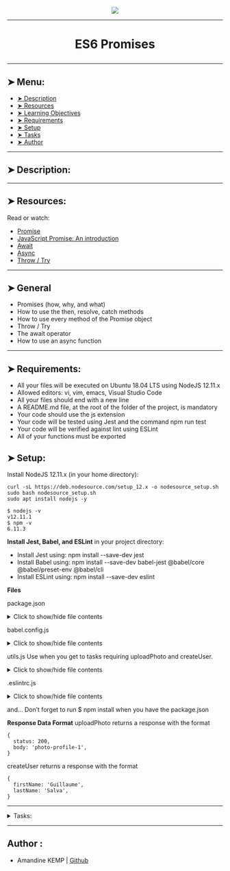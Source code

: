 <p align="center">
    <img [ES6 Promises] src="https://www.google.com/imgres?imgurl=https%3A%2F%2Fmedia.licdn.com%2Fdms%2Fimage%2FC5612AQEvipgQIJv-XA%2Farticle-cover_image-shrink_600_2000%2F0%2F1567642601553%3Fe%3D2147483647%26v%3Dbeta%26t%3DlbOkvcdztRL07I2J5FIovvzLvsmp8nhEKWOQYWBnFME&tbnid=liYgmyBqgyUU8M&vet=12ahUKEwiwnr3p_I-GAxU8TKQEHXEaBEoQMygCegQIARBR..i&imgrefurl=https%3A%2F%2Fwww.linkedin.com%2Fpulse%2Fcoding-writers-guide-introduction-es6-promises-andrew-ly&docid=ZSGIldlZPQEI7M&w=945&h=532&itg=1&q=es6%20promises&ved=2ahUKEwiwnr3p_I-GAxU8TKQEHXEaBEoQMygCegQIARBR">
</p>

----------

# <p align="center">ES6 Promises</p>

----------

## ➤ Menu:

* [➤ Description](#-description)
* [➤ Resources](#-resources)
* [➤ Learning Objectives](#-learning-objectives)
* [➤ Requirements](#-requirements)
* [➤ Setup](#-setup)
* [➤ Tasks](#author-)
* [➤ Author](#author-)

----------

## ➤ Description:



----------

## ➤ Resources:

Read or watch:

* [Promise](https://intranet.hbtn.io/rltoken/aNukpnQLStWa6kqBScmZuA)
* [JavaScript Promise: An introduction](https://intranet.hbtn.io/rltoken/oE70cO9HPu1lOGuPFzYXXw)
* [Await](https://intranet.hbtn.io/rltoken/7IuGsWrFjpvdJkNJ2nVhNg)
* [Async](https://intranet.hbtn.io/rltoken/dA3jsQCVsvT1tslyo_8HJQ)
* [Throw / Try](https://intranet.hbtn.io/rltoken/J7MhpGC9WLbQXe4Jc5hb8Q)

----------

## ➤ General

* Promises (how, why, and what)
* How to use the then, resolve, catch methods
* How to use every method of the Promise object
* Throw / Try
* The await operator
* How to use an async function

----------

## ➤ Requirements:

* All your files will be executed on Ubuntu 18.04 LTS using NodeJS 12.11.x
* Allowed editors: vi, vim, emacs, Visual Studio Code
* All your files should end with a new line
* A README.md file, at the root of the folder of the project, is mandatory
* Your code should use the js extension
* Your code will be tested using Jest and the command npm run test
* Your code will be verified against lint using ESLint
* All of your functions must be exported

## ➤ Setup:

Install NodeJS 12.11.x
(in your home directory):

```
curl -sL https://deb.nodesource.com/setup_12.x -o nodesource_setup.sh
sudo bash nodesource_setup.sh
sudo apt install nodejs -y
```

```
$ nodejs -v
v12.11.1
$ npm -v
6.11.3
```

**Install Jest, Babel, and ESLint**
in your project directory:

* Install Jest using: npm install --save-dev jest
* Install Babel using: npm install --save-dev babel-jest @babel/core @babel/preset-env @babel/cli
* Install ESLint using: npm install --save-dev eslint

**Files**

package.json

<details>
<summary>Click to show/hide file contents</summary>

{
  "scripts": {
    "lint": "./node_modules/.bin/eslint",
    "check-lint": "lint [0-9]*.js",
    "dev": "npx babel-node",
    "test": "jest",
    "full-test": "./node_modules/.bin/eslint [0-9]*.js && jest"
  },
  "devDependencies": {
    "@babel/core": "^7.6.0",
    "@babel/node": "^7.8.0",
    "@babel/preset-env": "^7.6.0",
    "eslint": "^6.4.0",
    "eslint-config-airbnb-base": "^14.0.0",
    "eslint-plugin-import": "^2.18.2",
    "eslint-plugin-jest": "^22.17.0",
    "jest": "^24.9.0"
  }
}

</details>

babel.config.js
<details>
<summary>Click to show/hide file contents</summary>


module.exports = {
  presets: [
    [
      '@babel/preset-env',
      {
        targets: {
          node: 'current',
        },
      },
    ],
  ],
};


</details>

utils.js
Use when you get to tasks requiring uploadPhoto and createUser.

<details>
<summary>Click to show/hide file contents
</summary>

export function uploadPhoto() {
  return Promise.resolve({
    status: 200,
    body: 'photo-profile-1',
  });
}


export function createUser() {
  return Promise.resolve({
    firstName: 'Guillaume',
    lastName: 'Salva',
  });
}
</details>

.eslintrc.js

<details>
<summary>Click to show/hide file contents</summary>

module.exports = {
  env: {
    browser: false,
    es6: true,
    jest: true,
  },
  extends: [
    'airbnb-base',
    'plugin:jest/all',
  ],
  globals: {
    Atomics: 'readonly',
    SharedArrayBuffer: 'readonly',
  },
  parserOptions: {
    ecmaVersion: 2018,
    sourceType: 'module',
  },
  plugins: ['jest'],
  rules: {
    'no-console': 'off',
    'no-shadow': 'off',
    'no-restricted-syntax': [
      'error',
      'LabeledStatement',
      'WithStatement',
    ],
  },
  overrides:[
    {
      files: ['*.js'],
      excludedFiles: 'babel.config.js',
    }
  ]
};

</details>

and…
Don’t forget to run $ npm install when you have the package.json

**Response Data Format**
uploadPhoto returns a response with the format

```
{
  status: 200,
  body: 'photo-profile-1',
}
```

createUser returns a response with the format

```
{
  firstName: 'Guillaume',
  lastName: 'Salva',
}
```

----------

<details>
<summary>Tasks:</summary>

### 0. Keep every promise you make and only make promises you can keep

Return a Promise using this prototype function getResponseFromAPI()

```
bob@dylan:~$ cat 0-main.js
import getResponseFromAPI from "./0-promise.js";

const response = getResponseFromAPI();
console.log(response instanceof Promise);

bob@dylan:~$ 
bob@dylan:~$ npm run dev 0-main.js 
true
bob@dylan:~$
```

Repo:

* GitHub repository: holbertonschool-web_back_end
* Directory: ES6_promise
* File: 0-promise.js
  
### 1. Don't make a promise...if you know you can't keep it

Using the prototype below, return a promise. The parameter is a boolean.

```
getFullResponseFromAPI(success)
```

When the argument is:

* true
 * resolve the promise by passing an object with 2 attributes:
  * status: 200
  * body: 'Success'

* false
 * reject the promise with an error object with the message The fake API is not working currently

Try testing it out for yourself

```
bob@dylan:~$ cat 1-main.js
import getFullResponseFromAPI from './1-promise';

console.log(getFullResponseFromAPI(true));
console.log(getFullResponseFromAPI(false));

bob@dylan:~$ 
bob@dylan:~$ npm run dev 1-main.js 
Promise { { status: 200, body: 'Success' } }
Promise {
  <rejected> Error: The fake API is not working currently
    ...
    ...
bob@dylan:~$
```

Repo:

* GitHub repository: holbertonschool-web_back_end
* Directory: ES6_promise
* File: 1-promise.js
  
### 2. Catch me if you can!

Using the function prototype below

```function handleResponseFromAPI(promise)```

Append three handlers to the function:

* When the Promise resolves, return an object with the following attributes
 * status: 200
 * body: success
* When the Promise rejects, return an empty Error object
* For every resolution, log Got a response from the API to the console

```
bob@dylan:~$ cat 2-main.js
import handleResponseFromAPI from "./2-then";

const promise = Promise.resolve();
handleResponseFromAPI(promise);

bob@dylan:~$ 
bob@dylan:~$ npm run dev 2-main.js 
Got a response from the API
bob@dylan:~$
```

Repo:

* GitHub repository: holbertonschool-web_back_end
* Directory: ES6_promise
* File: 2-then.js
  
### 3. Handle multiple successful promises

In this file, import uploadPhoto and createUser from utils.js

Knowing that the functions in utils.js return promises, use the prototype below to collectively resolve all promises and log body firstName lastName to the console.

```function handleProfileSignup()```

In the event of an error, log Signup system offline to the console

```
bob@dylan:~$ cat 3-main.js
import handleProfileSignup from "./3-all";

handleProfileSignup();

bob@dylan:~$ 
bob@dylan:~$ npm run dev 3-main.js 
photo-profile-1 Guillaume Salva
bob@dylan:~$
```

Repo:

* GitHub repository: holbertonschool-web_back_end
* Directory: ES6_promise
* File: 3-all.js
  
### 4. Simple promise

Using the following prototype

```
function signUpUser(firstName, lastName) {
}
```

That returns a resolved promise with this object:

```
{
  firstName: value,
  lastName: value,
}
```

```
bob@dylan:~$ cat 4-main.js
import signUpUser from "./4-user-promise";

console.log(signUpUser("Bob", "Dylan"));

bob@dylan:~$ 
bob@dylan:~$ npm run dev 4-main.js 
Promise { { firstName: 'Bob', lastName: 'Dylan' } }
bob@dylan:~$
```

Repo:

* GitHub repository: holbertonschool-web_back_end
* Directory: ES6_promise
* File: 4-user-promise.js
  
### 5. Reject the promises

Write and export a function named uploadPhoto. It should accept one argument fileName (string).

The function should return a Promise rejecting with an Error and the string $fileName cannot be processed

```
export default function uploadPhoto(filename) {

}
```

```
bob@dylan:~$ cat 5-main.js
import uploadPhoto from './5-photo-reject';

console.log(uploadPhoto('guillaume.jpg'));

bob@dylan:~$ 
bob@dylan:~$ npm run dev 5-main.js 
Promise {
  <rejected> Error: guillaume.jpg cannot be processed
  ..
    ..
bob@dylan:~$
```

Repo:

* GitHub repository: holbertonschool-web_back_end
* Directory: ES6_promise
* File: 5-photo-reject.js
  
### 6. Handle multiple promises

Import signUpUser from 4-user-promise.js and uploadPhoto from 5-photo-reject.js.

Write and export a function named handleProfileSignup. It should accept three arguments firstName (string), lastName (string), and fileName (string). The function should call the two other functions. When the promises are all settled it should return an array with the following structure:

```
[
    {
      status: status_of_the_promise,
      value: value or error returned by the Promise
    },
    ...
  ]
```

```
bob@dylan:~$ cat 6-main.js
import handleProfileSignup from './6-final-user';

console.log(handleProfileSignup("Bob", "Dylan", "bob_dylan.jpg"));

bob@dylan:~$ 
bob@dylan:~$ npm run dev 6-main.js 
Promise { <pending> }
bob@dylan:~$
```

Repo:

* GitHub repository: holbertonschool-web_back_end
* Directory: ES6_promise
* File: 6-final-user.js
  
### 7. Load balancer

Write and export a function named loadBalancer. It should accept two arguments chinaDownload (Promise) and USDownload (Promise).

The function should return the value returned by the promise that resolved the first.

```
export default function loadBalancer(chinaDownload, USDownload) {

}
```

```
bob@dylan:~$ cat 7-main.js
import loadBalancer from "./7-load_balancer";

const ukSuccess = 'Downloading from UK is faster';
const frSuccess = 'Downloading from FR is faster';

const promiseUK = new Promise(function(resolve, reject) {
    setTimeout(resolve, 100, ukSuccess);
});

const promiseUKSlow = new Promise(function(resolve, reject) {
    setTimeout(resolve, 400, ukSuccess);
});

const promiseFR = new Promise(function(resolve, reject) {
    setTimeout(resolve, 200, frSuccess);
});

const test = async () => {
    console.log(await loadBalancer(promiseUK, promiseFR));
    console.log(await loadBalancer(promiseUKSlow, promiseFR));
}

test();

bob@dylan:~$ 
bob@dylan:~$ npm run dev 7-main.js 
Downloading from UK is faster
Downloading from FR is faster
bob@dylan:~$
```

Repo:

* GitHub repository: holbertonschool-web_back_end
* Directory: ES6_promise
* File: 7-load_balancer.js
  
### 8. Throw an error

Write a function named divideFunction that will accept two arguments: numerator (Number) and denominator (Number).

When the denominator argument is equal to 0, the function should throw a new error with the message cannot divide by 0. Otherwise it should return the numerator divided by the denominator.

```
export default function divideFunction(numerator, denominator) {

}
```

```
bob@dylan:~$ cat 8-main.js
import divideFunction from './8-try';

console.log(divideFunction(10, 2));
console.log(divideFunction(10, 0));

bob@dylan:~$ 
bob@dylan:~$ npm run dev 8-main.js 
5
..../8-try.js:15
  throw Error('cannot divide by 0');
  ^
.....

bob@dylan:~$
```

Repo:

* GitHub repository: holbertonschool-web_back_end
* Directory: ES6_promise
* File: 8-try.js
  
### 9. Throw error / try catch

Write a function named guardrail that will accept one argument mathFunction (Function).

This function should create and return an array named queue.

When the mathFunction function is executed, the value returned by the function should be appended to the queue. If this function throws an error, the error message should be appended to the queue. In every case, the message Guardrail was processed should be added to the queue.

Example:
```
[
  1000,
  'Guardrail was processed',
]
```

```
bob@dylan:~$ cat 9-main.js
import guardrail from './9-try';
import divideFunction from './8-try';

console.log(guardrail(() => { return divideFunction(10, 2)}));
console.log(guardrail(() => { return divideFunction(10, 0)}));

bob@dylan:~$ 
bob@dylan:~$ npm run dev 9-main.js 
[ 5, 'Guardrail was processed' ]
[ 'Error: cannot divide by 0', 'Guardrail was processed' ]
bob@dylan:~$
```

Repo:

* GitHub repository: holbertonschool-web_back_end
* Directory: ES6_promise
* File: 9-try.js

</details>

----------

## Author :

- Amandine KEMP | [Github](https://github.com/amandinekemp)
